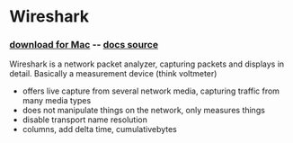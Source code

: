# Wireshark 
### [download for Mac](https://1.na.dl.wireshark.org/osx/Wireshark%202.0.4%20Intel%2064.dmg) -- [docs source](https://www.wireshark.org/docs/wsug_html_chunked/index.html)
Wireshark is a network packet analyzer, capturing packets and displays in detail. Basically a measurement device (think voltmeter)
- offers live capture from several network media, capturing traffic from many media types
- does not manipulate things on the network, only measures things
- disable transport name resolution
- columns, add delta time, cumulativebytes
